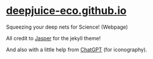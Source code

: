 # [deepjuice-eco.github.io](https://potentiometrics.github.io)
Squeezing your deep nets for Science! (Webpage)

All credit to [Jasper](https://github.com/jekyllt/jasper) for the jekyll theme!

And also with a little help from [ChatGPT](chat.openai.com) (for iconography).
